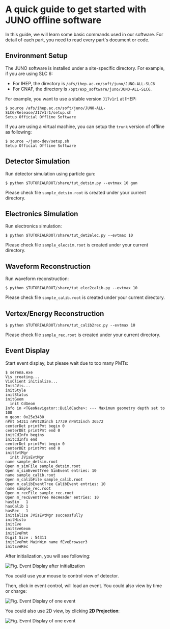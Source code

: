 # A quick guide to get started with JUNO offline software

In this guide, we will learn some basic commands used in our software. For detail of each part, you need to read every part's document or code.

## Environment Setup

The JUNO software is installed under a site-specific directory. For example, if you are using SLC 6:

* For IHEP, the directory is `/afs/ihep.ac.cn/soft/juno/JUNO-ALL-SLC6`
* For CNAF, the directory is `/opt/exp_software/juno/JUNO-ALL-SLC6`.

For example, you want to use a stable version `J17v1r1` at IHEP:

    $ source /afs/ihep.ac.cn/soft/juno/JUNO-ALL-SLC6/Release/J17v1r1/setup.sh
    Setup Official Offline Software

If you are using a virtual machine, you can setup the `trunk` version of offline as following:

    $ source ~/juno-dev/setup.sh 
    Setup Official Offline Software


## Detector Simulation

Run detector simulation using particle gun:

    $ python $TUTORIALROOT/share/tut_detsim.py --evtmax 10 gun

Please check file `sample_detsim.root` is created under your current directory.

## Electronics Simulation

Run electronics simulation:

    $ python $TUTORIALROOT/share/tut_det2elec.py --evtmax 10

Please check file `sample_elecsim.root` is created under your current directory.

## Waveform Reconstruction

Run waveform reconstruction:

    $ python $TUTORIALROOT/share/tut_elec2calib.py --evtmax 10

Please check file `sample_calib.root` is created under your current directory.

## Vertex/Energy Reconstruction

    $ python $TUTORIALROOT/share/tut_calib2rec.py --evtmax 10

Please check file `sample_rec.root` is created under your current directory.

## Event Display

Start event display, but please wait due to too many PMTs:

    $ serena.exe
    Vis creating...
    VisClient initialize...
    InitJVis...
    initStyle
    initStatus
    initGeom
      init CdGeom
    Info in <TGeoNavigator::BuildCache>: --- Maximum geometry depth set to 100
    m_geom: 0x25e3430
    nPmt 54311 nPmt20inch 17739 nPmt3inch 36572
    centerDet printPmt begin 0
    centerDEt printPmt end 0
    initCdInfo begins
    initCdInfo end
    centerDet printPmt begin 0
    centerDEt printPmt end 0
    initEvtMgr
      init JVisEvtMgr 
    name sample_detsim.root
    Open m_simFile sample_detsim.root
    Open m_simEventTree SimEvent entries: 10
    name sample_calib.root
    Open m_calibFile sample_calib.root
    Open m_calibEventTree CalibEvent entries: 10
    name sample_rec.root
    Open m_recFile sample_rec.root
    Open m_recEventTree RecHeader entries: 10
    hasSim   1
    hasCalib 1
    hasRec   1
    initialize JVisEvtMgr successfully 
    initHisto
    initEve
    initEveGeom
    initEvePmt
    Digit Size : 54311
    initEvePmt MainWin name fEveBrowser3
    initEveRec

After initialization, you will see following:

![Fig. Event Display after initialization](detsim/figs/serena-init.png)

You could use your mouse to control view of detector.

Then, click in event control, will load an event. You could also view by time or charge:

![Fig. Event Display of one event](detsim/figs/serena-one-event.png)

You could also use 2D view, by clicking **2D Projection**:

![Fig. Event Display of one event](detsim/figs/serena-one-event-2D.png)
